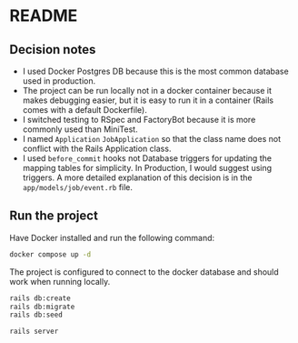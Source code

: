 # README

## Decision notes

- I used Docker Postgres DB because this is the most common database used in production.
- The project can be run locally not in a docker container because it makes debugging easier, but it is easy to run it in a container (Rails comes with a default Dockerfile).
- I switched testing to RSpec and FactoryBot because it is more commonly used than MiniTest.
- I named `Application` `JobApplication` so that the class name does not conflict with the Rails Application class.
- I used `before_commit` hooks not Database triggers for updating the mapping tables for simplicity. In Production, I would suggest using triggers. A more detailed explanation of this decision is in the `app/models/job/event.rb` file.

## Run the project

Have Docker installed and run the following command:

```bash
docker compose up -d
```

The project is configured to connect to the docker database and should work when running locally.

```bash
rails db:create
rails db:migrate
rails db:seed

rails server
```
